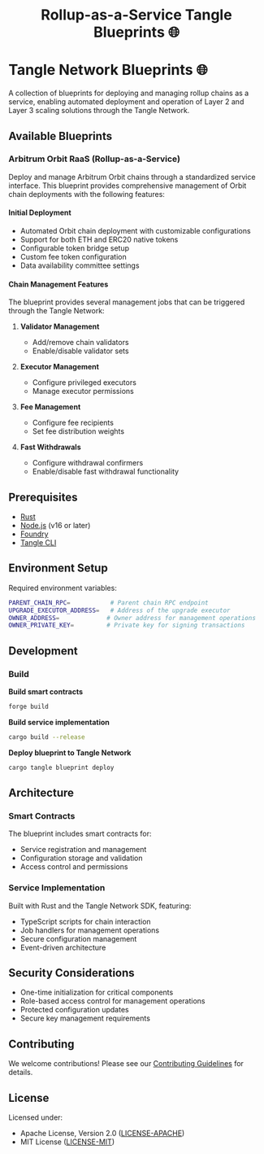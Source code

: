 # <h1 align="center"> Rollup-as-a-Service Tangle Blueprints 🌐 </h1>

# Tangle Network Blueprints 🌐

A collection of blueprints for deploying and managing rollup chains as a service, enabling automated deployment and operation of Layer 2 and Layer 3 scaling solutions through the Tangle Network.

## Available Blueprints

### Arbitrum Orbit RaaS (Rollup-as-a-Service)

Deploy and manage Arbitrum Orbit chains through a standardized service interface. This blueprint provides comprehensive management of Orbit chain deployments with the following features:

#### Initial Deployment
- Automated Orbit chain deployment with customizable configurations
- Support for both ETH and ERC20 native tokens
- Configurable token bridge setup
- Custom fee token configuration
- Data availability committee settings

#### Chain Management Features
The blueprint provides several management jobs that can be triggered through the Tangle Network:

1. **Validator Management**
   - Add/remove chain validators
   - Enable/disable validator sets

2. **Executor Management**
   - Configure privileged executors
   - Manage executor permissions

3. **Fee Management**
   - Configure fee recipients
   - Set fee distribution weights

4. **Fast Withdrawals**
   - Configure withdrawal confirmers
   - Enable/disable fast withdrawal functionality

## Prerequisites

- [Rust](https://www.rust-lang.org/tools/install)
- [Node.js](https://nodejs.org/) (v16 or later)
- [Foundry](https://getfoundry.sh)
- [Tangle CLI](https://github.com/tangle-network/tangle)

## Environment Setup

Required environment variables:
```bash
PARENT_CHAIN_RPC=           # Parent chain RPC endpoint
UPGRADE_EXECUTOR_ADDRESS=   # Address of the upgrade executor
OWNER_ADDRESS=             # Owner address for management operations
OWNER_PRIVATE_KEY=         # Private key for signing transactions
```

## Development

### Build
**Build smart contracts**
```bash
forge build
```
**Build service implementation**
```bash
cargo build --release
```
**Deploy blueprint to Tangle Network**
```bash
cargo tangle blueprint deploy
```

## Architecture

### Smart Contracts
The blueprint includes smart contracts for:
- Service registration and management
- Configuration storage and validation
- Access control and permissions

### Service Implementation
Built with Rust and the Tangle Network SDK, featuring:
- TypeScript scripts for chain interaction
- Job handlers for management operations
- Secure configuration management
- Event-driven architecture

## Security Considerations

- One-time initialization for critical components
- Role-based access control for management operations
- Protected configuration updates
- Secure key management requirements

## Contributing

We welcome contributions! Please see our [Contributing Guidelines](CONTRIBUTING.md) for details.

## License

Licensed under:
- Apache License, Version 2.0 ([LICENSE-APACHE](LICENSE-APACHE))
- MIT License ([LICENSE-MIT](LICENSE-MIT))